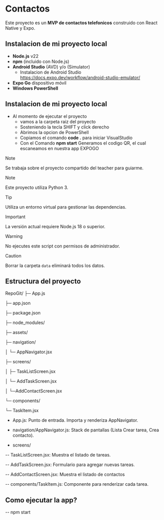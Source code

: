 # Contactos

Este proyecto es un **MVP de contactos telefonicos** construido con React Native y Expo.

## Instalacion de mi proyecto local 

- **Node.js** v22
- **npm** (incluido con Node.js)
- **Android Studio** (AVD) y/o (Simulator)
   - Instalacion de Android Studio https://docs.expo.dev/workflow/android-studio-emulator/ 
- **Expo Go** dispositivo móvil
- **Windows PowerShell**

## Instalacion de mi proyecto local 

 - Al momento de ejecutar el proyecto
    - vamos a la carpeta raiz del proyecto
    - Sosteniendo la tecla SHIFT y click derecho
    - Abrimos la opcion de PowerShell
    - Copiamos el comando **code .** para iniciar VisualStudio
    - Con el Comando **npm start** Generamos el codigo QR, el cual escaneamos en nuestra app EXPOGO
  
> [!NOTE]
> Se trabaja sobre el proyecto compartido del teacher para guiarme.


> [!NOTE]
> Este proyecto utiliza Python 3.

> [!TIP]
> Utiliza un entorno virtual para gestionar las dependencias.

> [!IMPORTANT]
> La versión actual requiere Node.js 18 o superior.

> [!WARNING]
> No ejecutes este script con permisos de administrador.

> [!CAUTION]
> Borrar la carpeta `data` eliminará todos los datos.
## Estructura del proyecto
RepoGit/
├─ App.js

├─ app.json

├─ package.json

├─ node_modules/

├─ assets/

├─ navigation/

│  └─ AppNavigator.jsx

├─ screens/

│  ├─ TaskListScreen.jsx

│  └─ AddTaskScreen.jsx

│  └─AddContactScreen.jsx

└─ components/

   └─ TaskItem.jsx


- App.js: Punto de entrada. Importa y renderiza AppNavigator.

- navigation/AppNavigator.js: Stack de pantallas (Lista Crear tarea, Crea contacto).

- screens/

-- TaskListScreen.jsx: Muestra el listado de tareas.

-- AddTaskScreen.jsx: Formulario para agregar nuevas tareas.

-- AddContactScreen.jsx: Muestra el listado de contactos

-- components/TaskItem.js: Componente para renderizar cada tarea.

## Como ejecutar la app?

-- npm start
